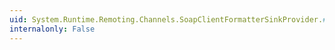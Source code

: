 ```yaml
---
uid: System.Runtime.Remoting.Channels.SoapClientFormatterSinkProvider.#ctor(System.Collections.IDictionary,System.Collections.ICollection)
internalonly: False
---
```

